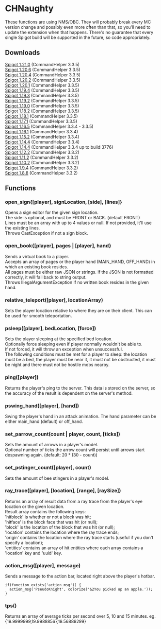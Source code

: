 # CHNaughty

These functions are using NMS/OBC. They will probably break every MC version change and possibly even more often than that, so you'll need to update the extension when that happens. There's no guarantee that every single Spigot build will be supported in the future, so code appropriately.

## Downloads
[Spigot 1.21.0](https://github.com/PseudoKnight/CHNaughty/releases/tag/v4.16.0) (CommandHelper 3.3.5)  
[Spigot 1.20.6](https://github.com/PseudoKnight/CHNaughty/releases/tag/v4.15.0) (CommandHelper 3.3.5)  
[Spigot 1.20.4](https://github.com/PseudoKnight/CHNaughty/releases/tag/v4.14.0) (CommandHelper 3.3.5)  
[Spigot 1.20.2](https://github.com/PseudoKnight/CHNaughty/releases/tag/v4.13.0) (CommandHelper 3.3.5)  
[Spigot 1.20.1](https://github.com/PseudoKnight/CHNaughty/releases/tag/v4.12.0) (CommandHelper 3.3.5)  
[Spigot 1.19.4](https://github.com/PseudoKnight/CHNaughty/releases/tag/v4.11.0) (CommandHelper 3.3.5)  
[Spigot 1.19.3](https://github.com/PseudoKnight/CHNaughty/releases/tag/v4.10.0) (CommandHelper 3.3.5)  
[Spigot 1.19.2](https://github.com/PseudoKnight/CHNaughty/releases/tag/v4.9.1) (CommandHelper 3.3.5)  
[Spigot 1.19.0](https://github.com/PseudoKnight/CHNaughty/releases/tag/v4.8.0) (CommandHelper 3.3.5)  
[Spigot 1.18.2](https://github.com/PseudoKnight/CHNaughty/releases/tag/v4.7.0) (CommandHelper 3.3.5)  
[Spigot 1.18.1](https://github.com/PseudoKnight/CHNaughty/releases/tag/v4.6.1) (CommandHelper 3.3.5)  
[Spigot 1.17.1](https://github.com/PseudoKnight/CHNaughty/releases/tag/v4.5.1) (CommandHelper 3.3.5)  
[Spigot 1.16.5](https://github.com/PseudoKnight/CHNaughty/releases/tag/v4.4.1) (CommandHelper 3.3.4 - 3.3.5)  
[Spigot 1.16.1](https://github.com/PseudoKnight/CHNaughty/releases/tag/v4.2.0) (CommandHelper 3.3.4)  
[Spigot 1.15.2](https://github.com/PseudoKnight/CHNaughty/releases/tag/v4.1.0) (CommandHelper 3.3.4)  
[Spigot 1.14.4](https://github.com/PseudoKnight/CHNaughty/releases/tag/v3.11.4b) (CommandHelper 3.3.4)  
[Spigot 1.14.4](https://github.com/PseudoKnight/CHNaughty/releases/tag/v3.11.2) (CommandHelper 3.3.4 up to build 3776)  
[Spigot 1.12.2](https://github.com/PseudoKnight/CHNaughty/releases/tag/v3.9.0) (CommandHelper 3.3.2)  
[Spigot 1.11.2](https://github.com/PseudoKnight/CHNaughty/releases/tag/v3.4.2) (CommandHelper 3.3.2)  
[Spigot 1.10.2](https://github.com/PseudoKnight/CHNaughty/releases/tag/v3.4.1) (CommandHelper 3.3.2)  
[Spigot 1.9.4](https://github.com/PseudoKnight/CHNaughty/releases/tag/v3.2.0) (CommandHelper 3.3.2)  
[Spigot 1.8.8](https://github.com/PseudoKnight/CHNaughty/releases/tag/v2.0.1) (CommandHelper 3.3.2)

## Functions
### open_sign{[player], signLocation, [side], [lines]}
Opens a sign editor for the given sign location.  
The side is optional, and must be FRONT or BACK. (default FRONT)  
Lines must be an array with up to 4 values or null. If not provided, it'll use the existing lines.  
Throws CastException if not a sign block.

### open_book{[player], pages | [player], hand}
Sends a virtual book to a player.  
Accepts an array of pages or the player hand (MAIN_HAND, OFF_HAND) in which an existing book resides.  
All pages must be either raw JSON or strings. If the JSON is not formatted correctly, it will fall back to string output.  
Throws IllegalArgumentException if no written book resides in the given hand.

### relative_teleport([player], locationArray)
Sets the player location relative to where they are on their client. This can be used for smooth teleportation.

### psleep([player], bedLocation, [force])
Sets the player sleeping at the specified bed location.  
Optionally force sleeping even if player normally wouldn't be able to.  
If not forced, it will throw an exception when unsuccessful.  
The following conditions must be met for a player to sleep: the location must be a bed, the player must be near it,
it must not be obstructed, it must be night and there must not be hostile mobs nearby.

### ping([player])
Returns the player's ping to the server. This data is stored on the server,
so the accuracy of the result is dependent on the server's method.

### pswing_hand([player], [hand])
Swing the player's hand in an attack animation. The hand parameter can be either main_hand (default) or off_hand.

### set_parrow_count(count | player, count, [ticks])
Sets the amount of arrows in a player's model.  
Optional number of ticks the arrow count will persist until arrows start despawning again. (default: 20 * (30 - count))

### set_pstinger_count([player], count)
Sets the amount of bee stingers in a player's model.

### ray_trace([player], [location], [range], [raySize])
Returns an array of result data from a ray trace from the player's eye location or the given location.  
Result array contains the following keys:  
'hitblock' is whether or not a block was hit;  
'hitface' is the block face that was hit (or null);  
'block' is the location of the block that was hit (or null);  
'location' contains the location where the ray trace ends;  
'origin' contains the location where the ray trace starts (useful if you don't specify a location);  
'entities' contains an array of hit entities where each array contains a 'location' key and 'uuid' key.

### action_msg([player], message)
Sends a message to the action bar, located right above the player's hotbar.

``` 
if(function_exists('action_msg')) {
  action_msg('PseudoKnight', colorize('&2You picked up an apple.'));
}
```

### tps()
Returns an array of average ticks per second over 5, 10 and 15 minutes. eg. {19.9999999,19.99888567,19.56889299}
